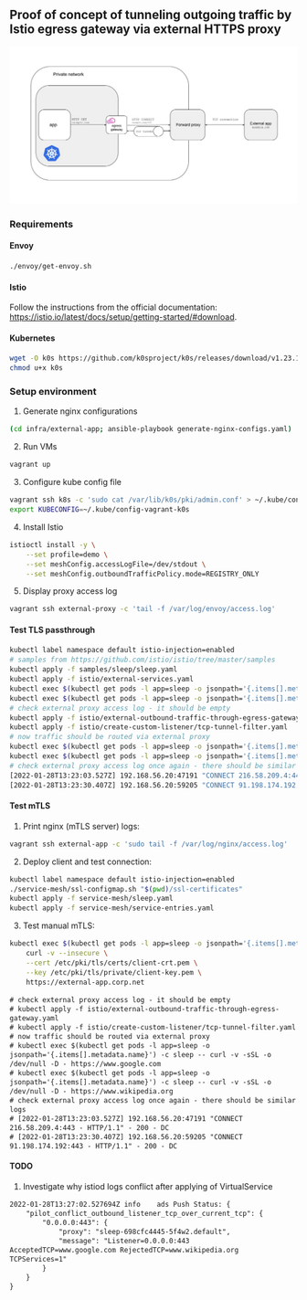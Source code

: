 ## Proof of concept of tunneling outgoing traffic by Istio egress gateway via external HTTPS proxy

![tunneling-traffic](docs/solution.jpg)

### Requirements

#### Envoy
```sh
./envoy/get-envoy.sh
```

#### Istio
Follow the instructions from the official documentation: https://istio.io/latest/docs/setup/getting-started/#download.

#### Kubernetes
```sh
wget -O k0s https://github.com/k0sproject/k0s/releases/download/v1.23.1+k0s.1/k0s-v1.23.1+k0s.1-amd64
chmod u+x k0s
```

### Setup environment
1. Generate nginx configurations
```sh
(cd infra/external-app; ansible-playbook generate-nginx-configs.yaml)
```

2. Run VMs
```sh
vagrant up
```

3. Configure kube config file
```sh
vagrant ssh k8s -c 'sudo cat /var/lib/k0s/pki/admin.conf' > ~/.kube/config-vagrant-k0s
export KUBECONFIG=~/.kube/config-vagrant-k0s
```

4. Install Istio
```sh
istioctl install -y \
    --set profile=demo \
    --set meshConfig.accessLogFile=/dev/stdout \
    --set meshConfig.outboundTrafficPolicy.mode=REGISTRY_ONLY
```

5. Display proxy access log
```sh
vagrant ssh external-proxy -c 'tail -f /var/log/envoy/access.log'
```

#### Test TLS passthrough
```sh
kubectl label namespace default istio-injection=enabled
# samples from https://github.com/istio/istio/tree/master/samples
kubectl apply -f samples/sleep/sleep.yaml
kubectl apply -f istio/external-services.yaml
kubectl exec $(kubectl get pods -l app=sleep -o jsonpath='{.items[].metadata.name}') -c sleep -- curl -v -sSL -o /dev/null -D - https://www.google.com
kubectl exec $(kubectl get pods -l app=sleep -o jsonpath='{.items[].metadata.name}') -c sleep -- curl -v -sSL -o /dev/null -D - https://www.wikipedia.org
# check external proxy access log - it should be empty
kubectl apply -f istio/external-outbound-traffic-through-egress-gateway.yaml
kubectl apply -f istio/create-custom-listener/tcp-tunnel-filter.yaml
# now traffic should be routed via external proxy
kubectl exec $(kubectl get pods -l app=sleep -o jsonpath='{.items[].metadata.name}') -c sleep -- curl -v -sSL -o /dev/null -D - https://www.google.com
kubectl exec $(kubectl get pods -l app=sleep -o jsonpath='{.items[].metadata.name}') -c sleep -- curl -v -sSL -o /dev/null -D - https://www.wikipedia.org
# check external proxy access log once again - there should be similar logs
[2022-01-28T13:23:03.527Z] 192.168.56.20:47191 "CONNECT 216.58.209.4:443 - HTTP/1.1" - 200 - DC
[2022-01-28T13:23:30.407Z] 192.168.56.20:59205 "CONNECT 91.198.174.192:443 - HTTP/1.1" - 200 - DC
```

#### Test mTLS
1. Print nginx (mTLS server) logs:
```sh
vagrant ssh external-app -c 'sudo tail -f /var/log/nginx/access.log'
```

2. Deploy client and test connection:
```sh
kubectl label namespace default istio-injection=enabled
./service-mesh/ssl-configmap.sh "$(pwd)/ssl-certificates"
kubectl apply -f service-mesh/sleep.yaml
kubectl apply -f service-mesh/service-entries.yaml
```

3. Test manual mTLS:
```sh
kubectl exec $(kubectl get pods -l app=sleep -o jsonpath='{.items[].metadata.name}') -c sleep -- \
    curl -v --insecure \
    --cert /etc/pki/tls/certs/client-crt.pem \
    --key /etc/pki/tls/private/client-key.pem \
    https://external-app.corp.net
```

```
# check external proxy access log - it should be empty
# kubectl apply -f istio/external-outbound-traffic-through-egress-gateway.yaml
# kubectl apply -f istio/create-custom-listener/tcp-tunnel-filter.yaml
# now traffic should be routed via external proxy
# kubectl exec $(kubectl get pods -l app=sleep -o jsonpath='{.items[].metadata.name}') -c sleep -- curl -v -sSL -o /dev/null -D - https://www.google.com
# kubectl exec $(kubectl get pods -l app=sleep -o jsonpath='{.items[].metadata.name}') -c sleep -- curl -v -sSL -o /dev/null -D - https://www.wikipedia.org
# check external proxy access log once again - there should be similar logs
# [2022-01-28T13:23:03.527Z] 192.168.56.20:47191 "CONNECT 216.58.209.4:443 - HTTP/1.1" - 200 - DC
# [2022-01-28T13:23:30.407Z] 192.168.56.20:59205 "CONNECT 91.198.174.192:443 - HTTP/1.1" - 200 - DC
```

#### TODO
1. Investigate why istiod logs conflict after applying of VirtualService
```
2022-01-28T13:27:02.527694Z	info	ads	Push Status: {
    "pilot_conflict_outbound_listener_tcp_over_current_tcp": {
        "0.0.0.0:443": {
            "proxy": "sleep-698cfc4445-5f4w2.default",
            "message": "Listener=0.0.0.0:443 AcceptedTCP=www.google.com RejectedTCP=www.wikipedia.org TCPServices=1"
        }
    }
}
```
